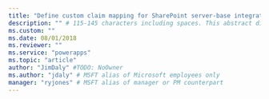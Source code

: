 ```yaml
---
title: "Define custom claim mapping for SharePoint server-base integration (Common Data Service for Apps) | Microsoft Docs" # Intent and product brand in a unique string of 43-59 chars including spaces
description: "" # 115-145 characters including spaces. This abstract displays in the search result.
ms.custom: ""
ms.date: 08/01/2018
ms.reviewer: ""
ms.service: "powerapps"
ms.topic: "article"
author: "JimDaly" #TODO: NoOwner
ms.author: "jdaly" # MSFT alias of Microsoft employees only
manager: "ryjones" # MSFT alias of manager or PM counterpart
---
```

<!--


# Define custom claim mapping for SharePoint server-based integration

For server-based integration with SharePoint, CDS for Apps uses claims to authenticate and authorize Common Data Service for Apps users to access the documents stored in SharePoint. For more information about claims-based authentication, see [Claims-based identity in SharePoint 2013](https://msdn.microsoft.com/library/office/ee535242.aspx).  

 By default, CDS for Apps uses the following claims  to integrate with SharePoint:  


|                                                                              Scenario                                                                               |                                                                                                                                              Claims                                                                                                                                              |
|---------------------------------------------------------------------------------------------------------------------------------------------------------------------|--------------------------------------------------------------------------------------------------------------------------------------------------------------------------------------------------------------------------------------------------------------------------------------------------|
|      CDS for Apps and SharePoint Online      |                                                   `NameId (PUID)`<br /><br /> Both Dynamics 365 and SharePoint share Azure Active Directory for user identity.                                                   |
| CDS for Apps and SharePoint on-premises | `SMTP (email)`<br /><br /> No shared active directory infrastructure for user identity; claims sent as SMTP address. The claims is picked from WindowsLiveID field in Dynamics 365 and mapped to work email address from SharePoint. |
|                                Dynamics 365 on-premises and SharePoint Online                                |                            `SMTP (email)`<br /><br /> No shared active directory infrastructure for user identity; claims sent as SMTP address. The claims is picked from PrimaryEmailAddess field in Dynamics 365 and mapped to work email address from SharePoint.                             |
|                           Dynamics 365 on-premises and SharePoint on-premises                           |                                                                           `Security Identifier (SID)`<br /><br /> Both Dynamics 365 and SharePoint share Microsoft Windows Server Active Directory for user identity.                                                                            |

 You can use the `UserMapping` entity to specify custom claim mappings in CDS for Apps to use a value other than the default value used by CDS for Apps to authenticate and authorize CDS for Apps users in SharePoint. For example, you can use the “last name” and “first name” of the user instead of “email” to authenticate CDS for Apps users in SharePoint. Custom claim mappings override the default claim mappings used by CDS for Apps. You can define multiple custom claim mappings in CDS for Apps. By default, only users having the System Administrator role have access to the `UserMapping` entity.  

 To define a custom claim mapping in CDS for Apps, create a `UserMapping` entity record, and specify the attribute values listed in the following table.  


|               Attribute               |                                                                     Value                                                                      |                                                                                                                                                                                                                                                                                Description                                                                                                                                                                                                                                                                                |
|---------------------------------------|------------------------------------------------------------------------------------------------------------------------------------------------|---------------------------------------------------------------------------------------------------------------------------------------------------------------------------------------------------------------------------------------------------------------------------------------------------------------------------------------------------------------------------------------------------------------------------------------------------------------------------------------------------------------------------------------------------------------------------|
| `UserMapping.PartnerApplicationType`  | -   `0`: SharePoint<br />-   `1`: For internal use only. |                                                                                                                                                                                     The partner application type for which this claim mapping is to be used. In the current release, only `0` (SharePoint) is supported.                                                                                                                                                                                      |
| `UserMapping.SystemUserAttributeName` |                                                                  String value                                                                  | The logical name of the attribute in the `SystemUser` (user) entity from where the value for the claims will be used. **Note:**  If the attribute used for custom claim mapping doesn’t contain a value, the default claim mapping is used by CDS for Apps. For example, if you want to use the first name of the user as the attribute for custom claim mapping and a user’s first name is missing, CDS for Apps will use the default claim mapping (PUID or email). |
|        `UserMapping.ClaimType`        |                                                                  String value                                                                  |                     Specify the claim type to be sent to SharePoint. For a list of claim types, see [ClaimTypes Members](https://msdn.microsoft.com/library/microsoft.identitymodel.claims.claimtypes_members.aspx). **Note:**  The referred claim type list is just for reference. All the claim types listed there might not be supported by SharePoint, or might not contain all the claim types supported by SharePoint.                      |

 The following sample code shows how to define a custom claim mapping using the `UserMapping` entity.  

```csharp
UserMapping customMapping = new UserMapping  
{  
   PartnerApplicationType = new OptionSetValue(0),  
   SystemUserAttributeName = "personalemailaddress",  
   ClaimType = "smtp"  
};  
_serviceProxy.Create(customMapping);  
```  

> [!NOTE]
>  Any instance of the `UserMapping` entity with valid values will override the default claim mappings used by CDS for Apps.  

 By default, SharePoint supports the following claim types: NameId (PUID), SMTP (email), and UPN (user principal name). If you’re passing a claim of any other type, you must also create corresponding claim type mappings in SharePoint. More information: [New-SPClaimTypeMapping](https://technet.microsoft.com/library/ff607650.aspx)  

### See Also
 [UserMapping Entity](reference/entities/usermapping.md)   
 [Integrate Microsoft Dynamics 365 with SharePoint](integrate-sharepoint.md)

 -->
